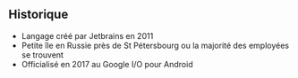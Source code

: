 ## Historique

- Langage créé par Jetbrains en 2011
- Petite île en Russie près de St Pétersbourg ou la majorité des employées se trouvent
- Officialisé en 2017 au Google I/O pour Android
